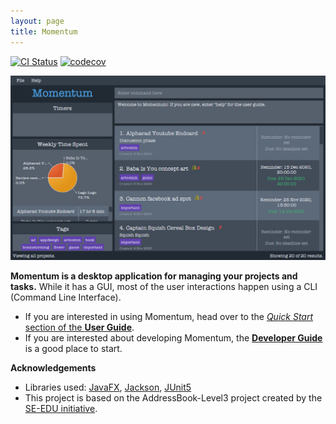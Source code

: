 ```yaml
---
layout: page
title: Momentum
---
```


[![CI Status](https://github.com/AY2021S1-CS2103T-T10-1/tp/workflows/Java%20CI/badge.svg)](https://github.com/se-edu/addressbook-level3/actions)
[![codecov](https://codecov.io/gh/AY2021S1-CS2103T-T10-1/tp/branch/master/graph/badge.svg)](https://codecov.io/gh/AY2021S1-CS2103T-T10-1/tp)

![Ui](images/Ui.png)

**Momentum is a desktop application for managing your projects and tasks.** While it has a GUI, most of the user interactions happen using a CLI (Command Line Interface).

* If you are interested in using Momentum, head over to the [_Quick Start_ section of the **User Guide**](UserGuide.html#quick-start).
* If you are interested about developing Momentum, the [**Developer Guide**](DeveloperGuide.html) is a good place to start.


**Acknowledgements**

* Libraries used: [JavaFX](https://openjfx.io/), [Jackson](https://github.com/FasterXML/jackson), [JUnit5](https://github.com/junit-team/junit5)
* This project is based on the AddressBook-Level3 project created by the [SE-EDU initiative](https://se-education.org).

